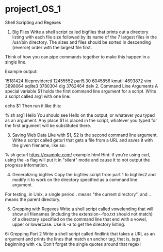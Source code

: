 # project1_OS_1
Shell Scripting and Regexes
1. Big Files
Write a shell script called bigfiles that prints out a directory listing with each file size followed by its name of the 7 largest files in the /usr/bin directory. The sizes and files should be sorted in descending (reverse) order with the largest file first.

Think of how you can pipe commands together to make this happen in a single line.

Example output:

15181424 fileproviderctl
12455552 parl5.30
6045856 kmutil
4693872 vim
3898064 sqlite3
3780304 dig
3762464 delv
2. Command Line Arguments
A special variable $1 holds the first command line argument for a script. Write a script called arg1 with one line:

echo $1
Then run it like this:

% sh arg1 Hello
You should see Hello on the output, or whatever you typed as an argument. Any place $1 is placed in the script, whatever you typed for the first argument will be substituted there.

3. Saving Web Data
Like with $1, $2 is the second command line argument. Write a script called geturl that gets a file from a URL and saves it with the given filename, like so:

% sh geturl https://example.com/ example.html
Hint: if you're using curl, using the -s flag will put it in "silent" mode and cause it to not output the progress information.

4. Generalizing bigfiles
Copy the bigfiles script from part 1 to bigfiles2 and modify it to work on the directory specified as a command line argument.

For testing, in Unix, a single period . means "the current directory", and .. means the parent directory.

5. Grepping with Regexes
Write a shell script called vowelending that will show all filenames (including the extension--foo.txt should not match) of a directory specified on the command line that end with a vowel, upper or lowercase. Use ls -a to get the directory listing.

6: Grepping Part 2
Write a shell script called findlink that takes a URL as an argument and prints the lines that match an anchor tag, that is, tags beginning with <a. Don't forget the single quotes around that regex!
